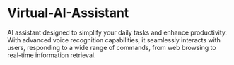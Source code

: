 # Virtual-AI-Assistant
AI assistant designed to simplify your daily tasks and enhance productivity. With advanced voice recognition capabilities, it seamlessly interacts with users, responding to a wide range of commands, from web browsing to real-time information retrieval.
